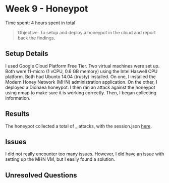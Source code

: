 # Week 9 - Honeypot

Time spent: 4 hours spent in total

> Objective: To setup and deploy a honeypot in the cloud and report back the findings.

## Setup Details

I used Google Cloud Platform Free Tier. Two virtual machines were set up. Both were f1-micro (1 vCPU, 0.6 GB memory) using the Intel Haswell CPU platform. Both had Ubunto 14.04 (trusty) installed. On one, I installed the Modern Honey Network (MHN) administration application. On the other, I deployed a Dionaea honeypot. I then ran an attack against the honeypot using nmap to make sure it is working correctly. Then, I began collecting information.

## Results

The honeypot collected a total of _ attacks, with the session.json [here](https://github.com/...blob/Week-9/session.json).


## Issues

I did not really encounter too many issues. However, I did have an issue with setting up the MHN VM, but I easily found a solution.

## Unresolved Questions

